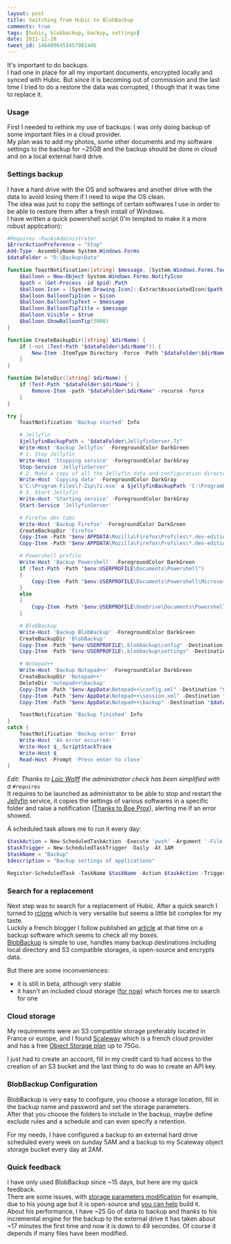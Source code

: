 ```yaml
---
layout: post
title: Switching from Hubic to BlobBackup
comments: true
tags: [hubic, blobbackup, backup, settings]
date: 2021-11-28
tweet_id: 1464896453457981446
---
```


It's important to do backups.  
I had one in place for all my important documents, encrypted locally and synced with Hubic. But since it is becoming out of commission and the last time I tried to do a restore the data was corrupted, I though that it was time to replace it.

### Usage
First I needed to rethink my use of backups: I was only doing backup of some important files in a cloud provider.  
My plan was to add my photos, some other documents and my software settings to the backup for ~25GB and the backup should be done in cloud and on a local external hard drive.

### Settings backup
I have a hard drive with the OS and softwares and another drive with the data to avoid losing them if I need to wipe the OS clean.  
The idea was just to copy the settings of certain softwares I use in order to be able to restore them after a fresh install of Windows.  
I have written a quick powershell script (I'm tempted to make it a more robust application):
```powershell
#Requires -RunAsAdministrator
$ErrorActionPreference = "Stop"
Add-Type -AssemblyName System.Windows.Forms
$dataFolder = "D:\Backup\Data"

function ToastNotification([string] $message, [System.Windows.Forms.ToolTipIcon] $icon) {
    $balloon = New-Object System.Windows.Forms.NotifyIcon
    $path = (Get-Process -id $pid).Path
    $balloon.Icon = [System.Drawing.Icon]::ExtractAssociatedIcon($path)
    $balloon.BalloonTipIcon = $icon
    $balloon.BalloonTipText = $message
    $balloon.BalloonTipTitle = $message
    $balloon.Visible = $true
    $balloon.ShowBalloonTip(5000)
}

function CreateBackupDir([string] $dirName) {
    if (-not (Test-Path "$dataFolder\$dirName")) {
        New-Item -ItemType Directory -Force -Path "$dataFolder\$dirName"
    }
}

function DeleteDir([string] $dirName) {
    if (Test-Path "$dataFolder\$dirName") {
        Remove-Item -path "$dataFolder\$dirName" -recurse -force
    }
}

try {
    ToastNotification 'Backup started' Info

    # Jellyfin
    $jellyfinBackupPath = "$dataFolder\JellyfinServer.7z"
    Write-Host 'Backup Jellyfin' -ForegroundColor DarkGreen
    # 1. Stop Jellyfin
    Write-Host 'Stopping service' -ForegroundColor DarkGray
    Stop-Service 'JellyfinServer'
    # 2. Make a copy of all the Jellyfin data and configuration directories
    Write-Host 'Copying data' -ForegroundColor DarkGray
    &'C:\Program Files\7-Zip\7z.exe' a $jellyfinBackupPath 'C:\ProgramData\Jellyfin\Server' -mx=0 -aoa
    # 3. Start Jellyfin
    Write-Host 'Starting service' -ForegroundColor DarkGray
    Start-Service 'JellyfinServer'

    # Firefox dev tabs
    Write-Host 'Backup Firefox' -ForegroundColor DarkGreen
    CreateBackupDir 'Firefox'
    Copy-Item -Path "$env:APPDATA\Mozilla\Firefox\Profiles\*.dev-edition-default\sessionstore-backups\recovery.jsonlz4" -Destination "$dataFolder\Firefox"
    Copy-Item -Path "$env:APPDATA\Mozilla\Firefox\Profiles\*.dev-edition-default\sessionstore-backups\recovery.baklz4" -Destination "$dataFolder\Firefox"

    # Powershell profile
    Write-Host 'Backup Powershell' -ForegroundColor DarkGreen
    if (Test-Path -Path "$env:USERPROFILE\Documents\Powershell")
    {
        Copy-Item -Path "$env:USERPROFILE\Documents\Powershell\Microsoft.PowerShell_profile.ps1" -Destination "$dataFolder\" –Force
    }
    else
    {
        Copy-Item -Path "$env:USERPROFILE\OneDrive\Documents\Powershell\Microsoft.PowerShell_profile.ps1" -Destination "$dataFolder\" –Force
    }

    # BlobBackup
    Write-Host 'Backup BlobBackup' -ForegroundColor DarkGreen
    CreateBackupDir 'BlobBackup'
    Copy-Item -Path "$env:USERPROFILE\.blobbackup\config" -Destination "$dataFolder\BlobBackup"
    Copy-Item -Path "$env:USERPROFILE\.blobbackup\settings" -Destination "$dataFolder\BlobBackup"

    # Notepad++
    Write-Host 'Backup Notepad++' -ForegroundColor DarkGreen
    CreateBackupDir 'Notepad++'
    DeleteDir 'notepad++\backup'
    Copy-Item -Path "$env:AppData\Notepad++\config.xml" -Destination "$dataFolder\Notepad++"
    Copy-Item -Path "$env:AppData\Notepad++\session.xml" -Destination "$dataFolder\Notepad++"
    Copy-Item -Path "$env:AppData\Notepad++\backup" -Destination "$dataFolder\Notepad++" -Recurse

    ToastNotification 'Backup finished' Info
}
catch {
    ToastNotification 'Backup error' Error
    Write-Host 'An error occurred:'
    Write-Host $_.ScriptStackTrace
    Write-Host $_
    Read-Host -Prompt 'Press enter to close'
}
```
*Edit: Thanks to [Loïc Wolff](https://twitter.com/loicwolff) the administrator check has been simplified with a `#requires`*  
It requires to be launched as administrator to be able to stop and restart the [Jellyfin](https://jellyfin.org/) service, it copies the settings of various softwares in a specific folder and raise a notification ([Thanks to Boe Prox](https://mcpmag.com/articles/2017/09/07/creating-a-balloon-tip-notification-using-powershell.aspx)), alerting me if an error showed.

A scheduled task allows me to run it every day:
```powershell
$taskAction = New-ScheduledTaskAction -Execute 'pwsh' -Argument '-File Backup.ps1'
$taskTrigger = New-ScheduledTaskTrigger -Daily -At 1AM
$taskName = "Backup"
$description = "Backup settings of applications"

Register-ScheduledTask -TaskName $taskName -Action $taskAction -Trigger $taskTrigger -Description $description -RunLevel Highest
```

### Search for a replacement
Next step was to search for a replacement of Hubic. After a quick search I turned to [rclone](https://rclone.org/) which is very versatile but seems a little bit complex for my taste.  
Luckily a french blogger I follow published an [article](https://korben.info/blobbackup-sauvegarde.html) at that time on a backup software which seems to check all my boxes.  
[BlobBackup](https://github.com/BlobBackup/BlobBackup) is simple to use, handles many backup destinations including local directory and S3 compatible storages, is open-source and encrypts data.

But there are some inconveniences:
- it is still in beta, although very stable
- it hasn't an included cloud storage ([for now](https://www.reddit.com/r/BlobBackup/comments/nrm9yd/bitwardenlike_business_model_ideas/)) which forces me to search for one

### Cloud storage
My requirements were an S3 compatible storage preferably located in France or europe, and I found [Scaleway](https://www.scaleway.com) which is a french cloud provider and has a free [Object Storage plan](https://www.scaleway.com/en/object-storage/) up to 75Go.

I just had to create an account, fill in my credit card to had access to the creation of an S3 bucket and the last thing to do was to create an API key.

### BlobBackup Configuration
BlobBackup is very easy to configure, you choose a storage location, fill in the backup name and password and set the storage parameters.  
After that you choose the folders to include in the backup, maybe define exclude rules and a schedule and can even specify a retention.

For my needs, I have configured a backup to an external hard drive scheduled every week on sunday 5AM and a backup to my Scaleway object storage bucket every day at 2AM.

### Quick feedback
I have only used BlobBackup since ~15 days, but here are my quick feedback.  
There are some issues, with [storage parameters modification](https://github.com/BlobBackup/BlobBackup/issues/74) for example, due to his young age but it is open-source and [you can help](https://github.com/BlobBackup/BlobBackup/pull/76) build it.  
About his performance, I have ~25 Go of data to backup and thanks to his incremental engine for the backup to the external drive it has taken about ~17 minutes the first time and now it is down to 49 secondes. Of course it depends if many files have been modified.
